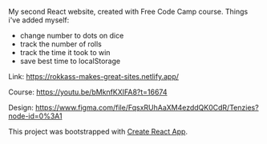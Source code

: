 My second React website, created with Free Code Camp course.
Things i've added myself:
- change number to dots on dice
- track the number of rolls
- track the time it took to win
- save best time to localStorage

Link: https://rokkass-makes-great-sites.netlify.app/

Course: https://youtu.be/bMknfKXIFA8?t=16674

Design: https://www.figma.com/file/FqsxRUhAaXM4ezddQK0CdR/Tenzies?node-id=0%3A1

This project was bootstrapped with [Create React App](https://github.com/facebook/create-react-app).
